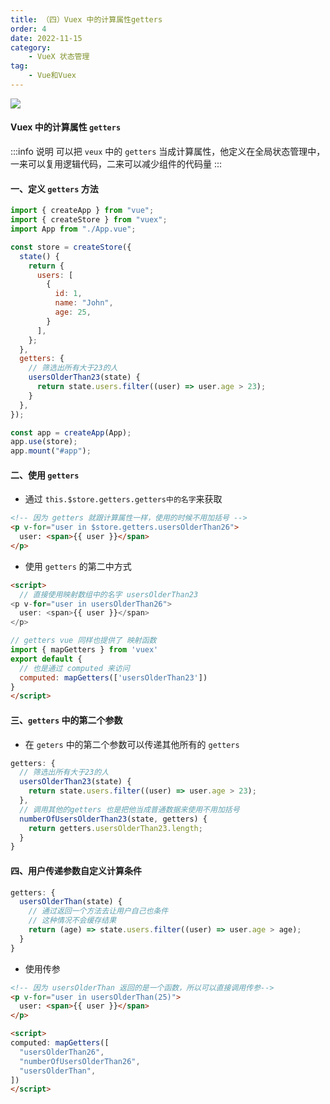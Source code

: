 ```yaml
---
title: （四）Vuex 中的计算属性getters
order: 4
date: 2022-11-15
category:
    - VueX 状态管理
tag: 
    - Vue和Vuex
---
```


![](https://image.zswei.xyz/img/202211271446630.png)

#### Vuex 中的计算属性 `getters`
:::info 说明
可以把 `veux` 中的 `getters` 当成计算属性，他定义在全局状态管理中，一来可以复用逻辑代码，二来可以减少组件的代码量
:::

#### 一、定义 `getters` 方法
```js
import { createApp } from "vue";
import { createStore } from "vuex";
import App from "./App.vue";

const store = createStore({
  state() {
    return {
      users: [
        {
          id: 1,
          name: "John",
          age: 25,
        }
      ],
    };
  },
  getters: {
    // 筛选出所有大于23的人
    usersOlderThan23(state) {
      return state.users.filter((user) => user.age > 23);
    }
  },
});

const app = createApp(App);
app.use(store);
app.mount("#app");
```

#### 二、使用 `getters`
- 通过 `this.$store.getters.getters中的名字`来获取
```html
<!-- 因为 getters 就跟计算属性一样，使用的时候不用加括号 -->
<p v-for="user in $store.getters.usersOlderThan26">
  user: <span>{{ user }}</span>
</p>
```

- 使用 `getters` 的第二中方式
```html
<script>
  // 直接使用映射数组中的名字 usersOlderThan23
<p v-for="user in usersOlderThan26">
  user: <span>{{ user }}</span>
</p>

// getters vue 同样也提供了 映射函数
import { mapGetters } from 'vuex'
export default {
  // 也是通过 computed 来访问
  computed: mapGetters(['usersOlderThan23'])
}
</script>
```

#### 三、`getters` 中的第二个参数
- 在 `geters` 中的第二个参数可以传递其他所有的 `getters`
```js
getters: {
  // 筛选出所有大于23的人
  usersOlderThan23(state) {
    return state.users.filter((user) => user.age > 23);
  },
  // 调用其他的getters 也是把他当成普通数据来使用不用加括号
  numberOfUsersOlderThan23(state, getters) {
    return getters.usersOlderThan23.length;
  }
}
```

#### 四、用户传递参数自定义计算条件
```js
getters: {
  usersOlderThan(state) {
    // 通过返回一个方法去让用户自己也条件
    // 这种情况不会缓存结果
    return (age) => state.users.filter((user) => user.age > age);
  }
}
```
- 使用传参
```html
<!-- 因为 usersOlderThan 返回的是一个函数，所以可以直接调用传参-->
<p v-for="user in usersOlderThan(25)">
  user: <span>{{ user }}</span>
</p>

<script>
computed: mapGetters([
  "usersOlderThan26",
  "numberOfUsersOlderThan26",
  "usersOlderThan",
])
</script>
```